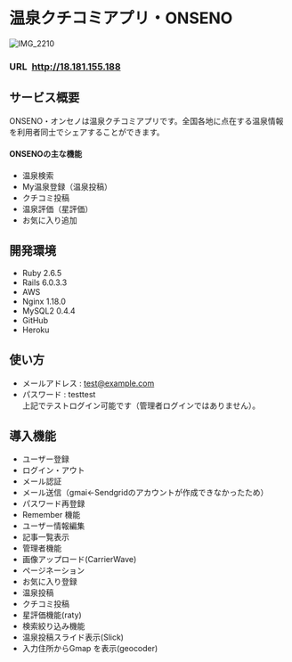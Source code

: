 # 温泉クチコミアプリ・ONSENO
![IMG_2210](https://user-images.githubusercontent.com/65398086/98610046-1609a580-2332-11eb-919b-2396239e1747.png)
### **URL&ensp;<http://18.181.155.188>**
## サービス概要
ONSENO・オンセノは温泉クチコミアプリです。全国各地に点在する温泉情報を利用者同士でシェアすることができます。  

#### ONSENOの主な機能
* 温泉検索
* My温泉登録（温泉投稿）
* クチコミ投稿
* 温泉評価（星評価）
* お気に入り追加

## 開発環境
* Ruby 2.6.5
* Rails 6.0.3.3
* AWS
* Nginx 1.18.0
* MySQL2 0.4.4
* GitHub
* Heroku

## 使い方
* メールアドレス : test@example.com
* パスワード : testtest  
上記でテストログイン可能です（管理者ログインではありません）。

## 導入機能
* ユーザー登録
* ログイン・アウト
* メール認証
* メール送信（gmai←Sendgridのアカウントが作成できなかったため）
* パスワード再登録
* Remember 機能
* ユーザー情報編集
* 記事一覧表示
* 管理者機能
* 画像アップロード(CarrierWave)
* ページネーション
* お気に入り登録
* 温泉投稿
* クチコミ投稿
* 星評価機能(raty)
* 検索絞り込み機能
* 温泉投稿スライド表示(Slick)
* 入力住所からGmap を表示(geocoder)
